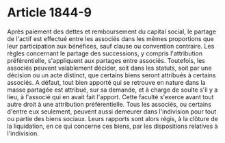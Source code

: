 # Article 1844-9

Après paiement des dettes et remboursement du capital social, le partage de l'actif est effectué entre les associés dans les mêmes proportions que leur participation aux bénéfices, sauf clause ou convention contraire.   Les règles concernant le partage des successions, y compris l'attribution préférentielle, s'appliquent aux partages entre associés.   Toutefois, les associés peuvent valablement décider, soit dans les statuts, soit par une décision ou un acte distinct, que certains biens seront attribués à certains associés. A défaut, tout bien apporté qui se retrouve en nature dans la masse partagée est attribué, sur sa demande, et à charge de soulte s'il y a lieu, à l'associé qui en avait fait l'apport. Cette faculté s'exerce avant tout autre droit à une attribution préférentielle.   Tous les associés, ou certains d'entre eux seulement, peuvent aussi demeurer dans l'indivision pour tout ou partie des biens sociaux. Leurs rapports  sont alors régis, à la clôture de la liquidation, en ce qui concerne ces biens, par les dispositions relatives à l'indivision.